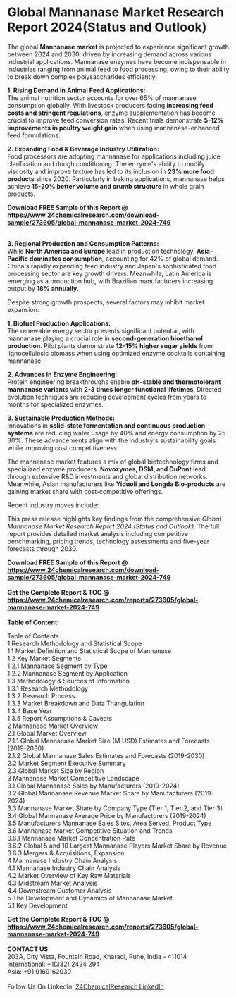 <h1>Global Mannanase Market Research Report 2024(Status and Outlook)</h1><p>The global <strong>Mannanase market</strong> is projected to experience significant growth between 2024 and 2030, driven by increasing demand across various industrial applications. Mannanase enzymes have become indispensable in industries ranging from animal feed to food processing, owing to their ability to break down complex polysaccharides efficiently.</p><p><strong>1. Rising Demand in Animal Feed Applications:</strong><br>
The animal nutrition sector accounts for over 65% of mannanase consumption globally. With livestock producers facing <strong>increasing feed costs and stringent regulations</strong>, enzyme supplementation has become crucial to improve feed conversion rates. Recent trials demonstrate <strong>5-12% improvements in poultry weight gain</strong> when using mannanase-enhanced feed formulations.</p><p><strong>2. Expanding Food &amp; Beverage Industry Utilization:</strong><br>
Food processors are adopting mannanase for applications including juice clarification and dough conditioning. The enzyme's ability to modify viscosity and improve texture has led to its inclusion in <strong>23% more food products</strong> since 2020. Particularly in baking applications, mannanase helps achieve <strong>15-20% better volume and crumb structure</strong> in whole grain products.</p><div><b>Download FREE Sample of this Report @ 
            <a href="https://www.24chemicalresearch.com/download-sample/273605/global-mannanase-market-2024-749">
            https://www.24chemicalresearch.com/download-sample/273605/global-mannanase-market-2024-749</a></b></div><br><p><strong>3. Regional Production and Consumption Patterns:</strong><br>
While <strong>North America and Europe</strong> lead in production technology, <strong>Asia-Pacific dominates consumption</strong>, accounting for 42% of global demand. China's rapidly expanding feed industry and Japan's sophisticated food processing sector are key growth drivers. Meanwhile, Latin America is emerging as a production hub, with Brazilian manufacturers increasing output by <strong>18% annually</strong>.</p><p>Despite strong growth prospects, several factors may inhibit market expansion:</p><p><strong>1. Biofuel Production Applications:</strong><br>
The renewable energy sector presents significant potential, with mannanase playing a crucial role in <strong>second-generation bioethanol production</strong>. Pilot plants demonstrate <strong>12-15% higher sugar yields</strong> from lignocellulosic biomass when using optimized enzyme cocktails containing mannanase.</p><p><strong>2. Advances in Enzyme Engineering:</strong><br>
Protein engineering breakthroughs enable <strong>pH-stable and thermotolerant mannanase variants</strong> with <strong>2-3 times longer functional lifetimes</strong>. Directed evolution techniques are reducing development cycles from years to months for specialized enzymes.</p><p><strong>3. Sustainable Production Methods:</strong><br>
Innovations in <strong>solid-state fermentation and continuous production systems</strong> are reducing water usage by 40% and energy consumption by 25-30%. These advancements align with the industry's sustainability goals while improving cost competitiveness.</p><p>The mannanase market features a mix of global biotechnology firms and specialized enzyme producers. <strong>Novozymes, DSM, and DuPont</strong> lead through extensive R&amp;D investments and global distribution networks. Meanwhile, Asian manufacturers like <strong>Yiduoli and Longda Bio-products</strong> are gaining market share with cost-competitive offerings.</p><p>Recent industry moves include:</p><p>This press release highlights key findings from the comprehensive <em>Global Mannanase Market Research Report 2024 (Status and Outlook)</em>. The full report provides detailed market analysis including competitive benchmarking, pricing trends, technology assessments and five-year forecasts through 2030.</p><div><b>Download FREE Sample of this Report @ 
            <a href="https://www.24chemicalresearch.com/download-sample/273605/global-mannanase-market-2024-749">
            https://www.24chemicalresearch.com/download-sample/273605/global-mannanase-market-2024-749</a></b></div><br><div><b>Get the Complete Report & TOC @ 
            <a href="https://www.24chemicalresearch.com/reports/273605/global-mannanase-market-2024-749">
            https://www.24chemicalresearch.com/reports/273605/global-mannanase-market-2024-749</a></b></div><br>
            <b>Table of Content:</b><p>Table of Contents<br />
1 Research Methodology and Statistical Scope<br />
1.1 Market Definition and Statistical Scope of Mannanase<br />
1.2 Key Market Segments<br />
1.2.1 Mannanase Segment by Type<br />
1.2.2 Mannanase Segment by Application<br />
1.3 Methodology & Sources of Information<br />
1.3.1 Research Methodology<br />
1.3.2 Research Process<br />
1.3.3 Market Breakdown and Data Triangulation<br />
1.3.4 Base Year<br />
1.3.5 Report Assumptions & Caveats<br />
2 Mannanase Market Overview<br />
2.1 Global Market Overview<br />
2.1.1 Global Mannanase Market Size (M USD) Estimates and Forecasts (2019-2030)<br />
2.1.2 Global Mannanase Sales Estimates and Forecasts (2019-2030)<br />
2.2 Market Segment Executive Summary<br />
2.3 Global Market Size by Region<br />
3 Mannanase Market Competitive Landscape<br />
3.1 Global Mannanase Sales by Manufacturers (2019-2024)<br />
3.2 Global Mannanase Revenue Market Share by Manufacturers (2019-2024)<br />
3.3 Mannanase Market Share by Company Type (Tier 1, Tier 2, and Tier 3)<br />
3.4 Global Mannanase Average Price by Manufacturers (2019-2024)<br />
3.5 Manufacturers Mannanase Sales Sites, Area Served, Product Type<br />
3.6 Mannanase Market Competitive Situation and Trends<br />
3.6.1 Mannanase Market Concentration Rate<br />
3.6.2 Global 5 and 10 Largest Mannanase Players Market Share by Revenue<br />
3.6.3 Mergers & Acquisitions, Expansion<br />
4 Mannanase Industry Chain Analysis<br />
4.1 Mannanase Industry Chain Analysis<br />
4.2 Market Overview of Key Raw Materials<br />
4.3 Midstream Market Analysis<br />
4.4 Downstream Customer Analysis<br />
5 The Development and Dynamics of Mannanase Market <br />
5.1 Key Development</p><div><b>Get the Complete Report & TOC @ 
            <a href="https://www.24chemicalresearch.com/reports/273605/global-mannanase-market-2024-749">
            https://www.24chemicalresearch.com/reports/273605/global-mannanase-market-2024-749</a></b></div><br><b>CONTACT US:</b><br>
            203A, City Vista, Fountain Road, Kharadi, Pune, India - 411014<br>
            International: +1(332) 2424 294<br>
            Asia: +91 9169162030 <br><br>
            Follow Us On LinkedIn: <a href="https://www.linkedin.com/company/24chemicalresearch/">24ChemicalResearch LinkedIn</a>
